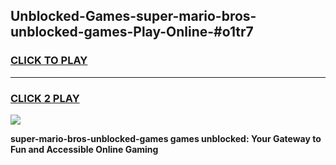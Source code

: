 
## Unblocked-Games-super-mario-bros-unblocked-games-Play-Online-#o1tr7
<h3>
<a href="https://premium.freeplayer.one?title=super-mario-bros-unblocked-games&ref=27F">CLICK TO PLAY</a></h3>
<hr>

<h3>
<a href="https://premium.freeplayer.one?title=super-mario-bros-unblocked-games&ref=27F">CLICK 2 PLAY</a>
  
</h3>

<a href="https://premium.freeplayer.one?title=super-mario-bros-unblocked-games&ref=27F"><img src="https://clearcache.store/games.png"></a>


**super-mario-bros-unblocked-games games unblocked: Your Gateway to Fun and Accessible Online Gaming**
